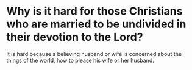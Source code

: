# Why is it hard for those Christians who are married to be undivided in their devotion to the Lord?

It is hard because a believing husband or wife is concerned about the things of the world, how to please his wife or her husband.
